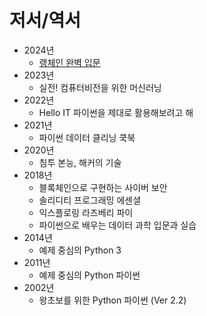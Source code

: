 # 저서/역서

- 2024년
  - [랭체인 완벽 입문](langchain.md)
- 2023년
  - 실전! 컴퓨터비전을 위한 머신러닝
- 2022년
  - Hello IT 파이썬을 제대로 활용해보려고 해
- 2021년
  - 파이썬 데이터 클리닝 쿡북
- 2020년
  - 침투 본능, 해커의 기술
- 2018년
  - 블록체인으로 구현하는 사이버 보안
  - 솔리디티 프로그래밍 에센셜
  - 익스플로링 라즈베리 파이
  - 파이썬으로 배우는 데이터 과학 입문과 실습
- 2014년
  - 예제 중심의 Python 3
- 2011년
  - 예제 중심의 Python 파이썬
- 2002년
  - 왕초보를 위한 Python 파이썬 (Ver 2.2)
